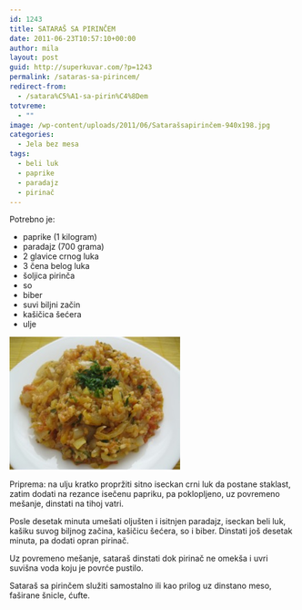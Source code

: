 ```yaml
---
id: 1243
title: SATARAŠ SA PIRINČEM
date: 2011-06-23T10:57:10+00:00
author: mila
layout: post
guid: http://superkuvar.com/?p=1243
permalink: /sataras-sa-pirincem/
redirect-from:
  - /satara%C5%A1-sa-pirin%C4%8Dem 
totvreme:
  - ""
image: /wp-content/uploads/2011/06/Satarašsapirinčem-940x198.jpg
categories:
  - Jela bez mesa
tags:
  - beli luk
  - paprike
  - paradajz
  - pirinač
---
```

Potrebno je:

  * paprike (1 kilogram)
  * paradajz (700 grama)
  * 2 glavice crnog luka
  * 3 čena belog luka
  * šoljica pirinča
  * so
  * biber
  * suvi biljni začin
  * kašičica šećera
  * ulje

<img class="alignnone size-medium wp-image-3691" title="Satarašsapirinčem" src="/wp-content/uploads/2011/06/Satara%C5%A1sapirin%C4%8Dem-e1342021960671-300x233.jpg" alt="" width="300" height="233" /> 

Priprema: na ulju kratko propržiti sitno iseckan crni luk da postane staklast, zatim dodati na rezance isečenu papriku, pa poklopljeno, uz povremeno mešanje, dinstati na tihoj vatri.

Posle desetak minuta umešati oljušten i isitnjen paradajz, iseckan beli luk, kašiku suvog biljnog začina, kašičicu šećera, so i biber. Dinstati još desetak minuta, pa dodati opran pirinač.

Uz povremeno mešanje, sataraš dinstati dok pirinač ne omekša i uvri suvišna voda koju je povrće pustilo.

Sataraš sa pirinčem služiti samostalno ili kao prilog uz dinstano meso, faširane šnicle, ćufte.